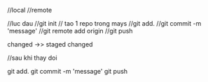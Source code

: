 //local
//remote

//luc dau
//git init // tao 1 repo trong mays
//git add.
//git commit -m 'message'
//git remote add origin <chua remote>
//git push

changed ->> staged changed

//sau khi thay doi

git add.
git commit -m 'message'
git push
